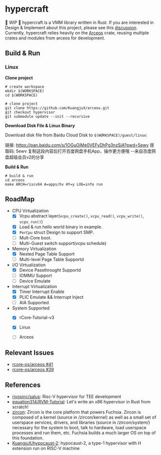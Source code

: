 # hypercraft
🚧 WIP 🚧 hypercraft is a VMM library written in Rust. If you are interested in Design & Implement about this project, please see this [discussion](https://github.com/orgs/rcore-os/discussions/13). Currently, hypercraft relies heavily on the [Arceos](https://github.com/rcore-os/arceos) crate, reusing multiple crates and modules from arceos for development.

## Build & Run

### Linux
**Clone project**
```
# create workspace
mkdir $(WORKSPACE)
cd $(WORKSPACE)

# clone project
git clone https://github.com/KuangjuX/arceos.git
git checkout hypervisor
git submodule update --init --recursive
```

**Download Disk File & Linux Binary**  

Download disk file from Baidu Cloud Disk to `$(WORKSPACE)/guest/linux`:

链接: https://pan.baidu.com/s/1OGuOjMe0VEFvDhPg3nzSjA?pwd=5ewv 提取码: 5ewv 复制这段内容后打开百度网盘手机App，操作更方便哦 
--来自百度网盘超级会员v2的分享

**Build & Run**
```
# build & run
cd arceos
make ARCH=riscv64 A=apps/hv HY=y LOG=info run
```

## RoadMap
- CPU Virtualization
    - [x] Vcpu abstract layer(`vcpu_create()`, `vcpu_read()`, `vcpu_write()`, `vcpu_run()`)
    - [x] Load & run hello world binary in example.
    - [x] `PerCpu` struct Design to support SMP.
    - [ ] Mult-Core boot.
    - [ ] Multi-Guest switch support(vcpu schedule)
- Memory Virtualization
    - [x] Nested Page Table Support
    - [ ] Multi-level Page Table Supportd
- I/O Virtualization
    - [x] Device Passthrought Supportd
    - [ ] IOMMU Support
    - [ ] Device Emulate
- Interrupt Virtualization
    - [x] Timer Interrupt Enable
    - [x] PLIC Emulate && Interrupt Inject
    - [ ] AIA Supported
- System Supported
    - [x] rCore-Tutorial-v3
    - [x] Linux
    - [ ] Arceos


## Relevant Issues

- [rcore-os/arceos #41](https://github.com/rcore-os/arceos/issues/41)
- [rcore-os/arceos #39](https://github.com/rcore-os/arceos/issues/39)

## References
- [rivosinc/salus](https://github.com/rivosinc/salus): Risc-V hypervisor for TEE development
- [equation314/RVM-Tutorial](https://github.com/equation314/RVM-Tutorial): Let's write an x86 hypervisor in Rust from scratch!
- [zircon](https://fuchsia.dev/fuchsia-src/concepts/kernel): Zircon is the core platform that powers Fuchsia. Zircon is composed of a kernel (source in /zircon/kernel) as well as a small set of userspace services, drivers, and libraries (source in /zircon/system/) necessary for the system to boot, talk to hardware, load userspace processes and run them, etc. Fuchsia builds a much larger OS on top of this foundation.
- [KuangjuX/hypocaust-2](https://github.com/KuangjuX/hypocaust-2): hypocaust-2, a type-1 hypervisor with H extension run on RISC-V machine

